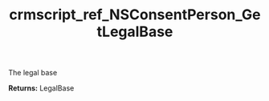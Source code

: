 ﻿---
title: crmscript_ref_NSConsentPerson_GetLegalBase
description: LegalBase NSConsentPerson.GetLegalBase()
intellisense: NSConsentPerson.GetLegalBase
keywords: NSConsentPerson, GetLegalBase
so.topic: reference
---

The legal base

**Returns:** LegalBase


